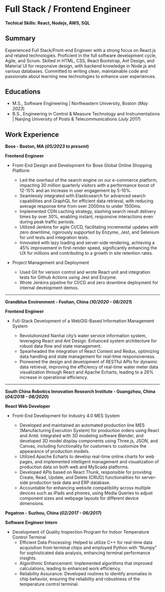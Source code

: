 # Full Stack / Frontend Engineer

#### Techical Skills: React, Nodejs, AWS, SQL

## Summary

Experienced Full Stack/Front-end Engineer with a strong focus on React.js and related technologies. Proficient in the full software development cycle, Agile, and Scrum. Skilled in HTML, CSS, React Bootstrap, Ant Design, and Material UI for responsive design, with backend knowledge in Node.js and various databases. Committed to writing clean, maintainable code and passionate about learning new technologies to enhance user experiences.

## Educations

- M.S., Software Engineering | Northeastern University, Boston (_May 2023_)
- B.S., Engineering in Control & Measure Technology and Instrumentations | Nanjing University of Posts & Telecommunications (_July 2017_)

## Work Experience

**Bose - Boston, MA (_05/2023 to present_)**

**Frontend Engineer**

- Front-End Design and Development for Bose Global Online Shopping Platform

  - Led the overhaul of the search engine on our e-commerce platform, impacting 30 million quarterly visitors with a performance boost of 12-15% and an increase in user engagement by 5-10%.
  - Seamlessly integrated with Elasticsearch for advanced search capabilities and GraphQL for efficient data retrieval, with reducing average response time from over 2000ms to under 1500ms.
  - Implemented CDN caching strategy, slashing search result delivery times by over 30%, enabling instant, responsive interactions even during peak traffic periods.
  - Utilized Jenkins for agile CI/CD, facilitating incremental updates with zero downtime, rigorously supported by Enzyme, Jest, and Selenium for unit tests and integration tests.
  - Innovated with lazy loading and server-side rendering, achieving a 45% improvement in first-render speed, significantly enhancing the UX for millions and contributing to a growth in site retention rates.

- Project Management and Deployment
  - Used Git for version control and wrote React unit and integration tests for Github Actions using Jest and Enzyme.
  - Wrote Jenkins pipeline for CI/CD and zero downtime deployment for internal development demos.

---

**Grandblue Environment - Foshan, China (_10/2020 - 08/2021_)**

**Frontend Engineer**

- Full-Stack Development of a WebGIS-Based Information Management System

  - Revolutionized Nanhai city’s water service information system, leveraging React and Ant Design. Enhanced system architecture for robust data flow and state management.
  - Spearheaded the integration of React Context and Redux, optimizing data handling and state management for real-time responsiveness.
  - Pioneered the design and development of RESTful APIs for dynamic data retrieval, improving the efficiency of real-time water meter data visualization through React and Apache Echarts, leading to a 26% increase in operational efficiency.

---

**South China Robotics Innovation Research Institute - Guangzhou, China (_04/2018 - 08/2020_)**

**React Web Developer**

- Front-End Development for Industry 4.0 MES System

  - Developed and maintained an automated production line MES (Manufacturing Execution System) for production orders using React and Antd. Integrated with 3D modeling software Blender, and developed 3D model display components using Three.js, JSON, and Canvas, including functionality for customers to customize the appearance of production models.
  - Utilized Apache Echarts to develop real-time online charts for web pages, and implemented intelligent management and visualization of production data on both web and MyScada platforms.
  - Developed APIs based on React Thunk, responsible for providing Create, Read, Update, and Delete (CRUD) functionalities for server-side production task data and ERP database.
  - Accountable for enhancing website compatibility across multiple devices such as iPads and phones, using Media Queries to adjust component sizes and webpage layouts for different device dimensions.

**Pegatron - Suzhou, China (_02/2017 - 06/2017_)**

**Software Engineer Intern**

- Development of Quality Inspection Program for Indoor Temperature Control Terminal
  - Efficient Data Processing: Helped to utilize C++ for real-time data acquisition from terminal chips and employed Python with “Numpy” for sophisticated data analysis, enhancing terminal performance insights.
  - Algorithmic Enhancement: Implemented algorithms that improved calculations, leading to enhanced work efficiency.
  - Reliability Assurance: Developed routines to identify anomalies in chip behavior, ensuring the reliability and robustness of the temperature control terminal.
